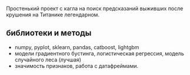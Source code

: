 Простенький проект с кагла на поиск предсказаний выживших после крушения на Титанике легендарном.

## библиотеки и методы

* numpy, pyplot, sklearn, pandas, catboost, lightgbm
* модели градиентного бустинга, логистическая регрессия, модель случайного леса (лучшая)
* значимость признаков, работа с датафреймами.
